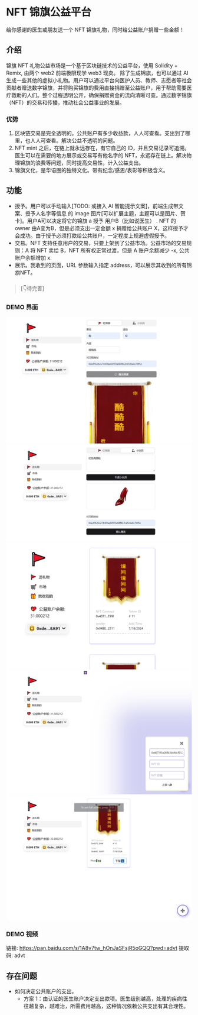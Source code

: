 # NFT 锦旗公益平台
给你感谢的医生或朋友送一个 NFT 锦旗礼物，同时给公益账户捐赠一些金额！

## 介绍
锦旗 NFT 礼物公益市场是一个基于区块链技术的公益平台，使用 Solidity + Remix, 由两个 web2 前端极限现学 web3 现卖。 除了生成锦旗，也可以通过 AI 生成一些其他的虚拟小礼物。用户可以通过平台向医护人员、教师、志愿者等社会贡献者赠送数字锦旗，并将购买锦旗的费用直接捐赠至公益账户，用于帮助需要医疗救助的人们。整个过程透明公开，确保捐赠资金的流向清晰可查。通过数字锦旗（NFT）的交易和传播，推动社会公益事业的发展。

### 优势
1. 区块链交易是完全透明的。公共账户有多少收益款，人人可查看。支出到了哪里，也人人可查看。解决公益不透明的问题。
2. NFT mint 之后，在链上就永远存在，有它自己的 ID，并且交易记录可追溯。医生可以在需要的地方展示或交易写有他名字的 NFT，永远存在链上。解决物理锦旗的浪费等问题，同时提高交易性，计入公益支出。
3. 锦旗文化，是华语圈的独特文化。带有纪念/感恩/表彰等积极含义。

## 功能
- 授予。用户可以手动输入[TODO: 或接入 AI 智能提示文案]，前端生成带文案、授予人名字等信息 的 image 图片[可以扩展主题，主题可以是图片、贺卡]。用户A可以决定将它的锦旗 a 授予 用户B（比如说医生） . NFT 的 owner 由A变为B，但是必须支出一定金额 x 捐赠给公共账户 X，这样授予才会成功。由于授予必须打款给公共账户，一定程度上规避虚假授予。
- 交易。NFT 支持任意用户的交易，只要上架到了公益市场。公益市场的交易规则：A 将 NFT 卖给 B，NFT 所有权正常过渡，但是 A 账户余额减少 -x, 公共账户余额增加 x.
- 展示。我收到的页面，URL 参数输入指定 address，可以展示其收到的所有锦旗NFT。

###
> [👇待完善]
###

### DEMO 界面
![1.png](preview/1.png)
![2.png](preview/2.png)
![3.png](preview/3.png)
![4.png](preview/4.png)
![5.png](preview/5.png)


### DEMO 视频
链接: https://pan.baidu.com/s/1A8v7tw_hOnJaSFsjR5oGQQ?pwd=advt 提取码: advt


## 存在问题
- 如何决定公共账户的支出。
    - 方案 1：由认证的医生账户决定支出款项。医生级别越高，处理的疾病往往越复杂，越难治，所需费用越高，这种情况依赖公共支出有其合理性。
